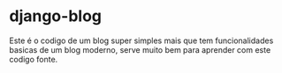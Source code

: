 # django-blog
Este é o codigo de um blog super simples mais que tem funcionalidades basicas de um blog moderno, serve muito bem para aprender  com este codigo fonte.
